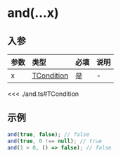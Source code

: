 # and(...x)

## 入参

| 参数 | 类型                | 必填 | 说明 |
| :--- | :------------------ | :--- | :--- |
| x    | [TCondition](#expr) | 是   | -    |

<span id=expr></span>

<<< ./and.ts#TCondition

## 示例

```javascript
and(true, false); // false
and(true, 0 !== null); // true
and(1 > 0, () => false); // false
```
